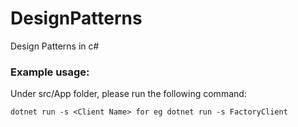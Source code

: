 # DesignPatterns
Design Patterns in c#

### Example usage:

Under src/App folder, please run the following command:

```
dotnet run -s <Client Name> for eg dotnet run -s FactoryClient
